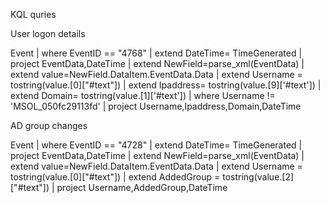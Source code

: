 KQL quries

User logon details

Event
| where EventID == "4768"
| extend DateTime= TimeGenerated
| project  EventData,DateTime
| extend NewField=parse_xml(EventData)
| extend value=NewField.DataItem.EventData.Data
| extend Username = tostring(value.[0]["#text"])
| extend Ipaddress= tostring(value.[9]['#text'])
| extend Domain= tostring(value.[1]['#text'])
| where Username != 'MSOL_050fc29113fd'
| project Username,Ipaddress,Domain,DateTime

AD group changes

Event
| where EventID == "4728"
| extend DateTime= TimeGenerated
| project  EventData,DateTime
| extend NewField=parse_xml(EventData)
| extend value=NewField.DataItem.EventData.Data
| extend Username = tostring(value.[0]["#text"])
| extend AddedGroup = tostring(value.[2]["#text"])
| project Username,AddedGroup,DateTime
